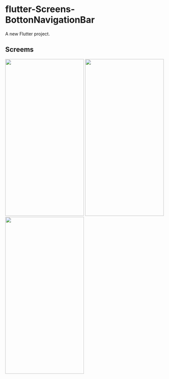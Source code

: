 # flutter-Screens-BottonNavigationBar

A new Flutter project.

## Screems

<img src="https://i.ibb.co/h1bgw2m/Screenshot-1665624703.png" width="250" height="500">
 
<img src="https://i.ibb.co/k80JPrs/Screenshot-1665624706.png" width="250" height="500">

<img src="https://i.ibb.co/dKkCcLZ/Screenshot-1665624708.png" width="250" height="500">
